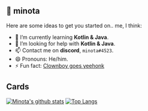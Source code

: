 ## 🥓 minota

Here are some ideas to get you started on.. me, I think:

- 🌱 I’m currently learning **Kotlin & Java**.
- 🤔 I’m looking for help with **Kotlin & Java**.
- 📫 Contact me on **discord**, `minota#4523`.
- 😄 Pronouns: He/him.
- ⚡ Fun fact: [Clownboy goes yeehonk](https://github.com/xMinota/sketchel/blob/master/quotes.json)

<!--START_SECTION:waka-->
<!--END_SECTION:waka-->

## Cards

[![Minota's github stats](https://github-readme-stats.vercel.app/api?username=xMinota)](https://github.com/anuraghazra/github-readme-stats)
[![Top Langs](https://github-readme-stats.vercel.app/api/top-langs/?username=xMinota&layout=compact)](https://github.com/anuraghazra/github-readme-stats)
